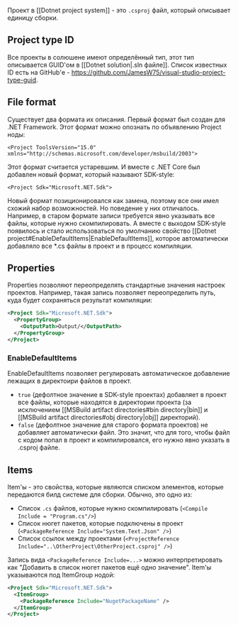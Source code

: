 Проект в [[Dotnet project system]] - это `.csproj` файл, который описывает единицу сборки.

## Project type ID
Все проекты в солюшене имеют определённый тип, этот тип описывается GUID'ом в [[Dotnet solution|.sln файле]]. Список известных ID есть на GitHub'е - https://github.com/JamesW75/visual-studio-project-type-guid.
## File format
 Существует два формата их описания. Первый формат был создан для .NET Framework. Этот формат можно опознать по объявлению Project ноды:

```
<Project ToolsVersion="15.0" xmlns="http://schemas.microsoft.com/developer/msbuild/2003">
```

Этот формат считается устаревшим. И вместе с .NET Core был добавлен новый формат, который называют SDK-style:

```
<Project Sdk="Microsoft.NET.Sdk">
```

Новый формат позиционировался как замена, поэтому все они имел схожий набор возможностей. Но поведение у них отличалось. Например, в старом формате записи требуется явно указывать все файлы, которые нужно скомпилировать. А вместе с выходом SDK-style появилось и стало использоваться по умолчанию свойство [[Dotnet project#EnableDefaultItems|EnableDefaultItems]], которое автоматически добавляло все \*.cs файлы в проект и в процесс компиляции.
## Properties
Properties позволяют переопределять стандартные значения настроек проектов. Например, такая запись позволяет переопределить путь, куда будет сохраняться результат компиляции:
```xml
<Project Sdk="Microsoft.NET.Sdk">
  <PropertyGroup>
    <OutputPath>Output/</OutputPath>
  </PropertyGroup>
</Project>

```

### EnableDefaultItems
EnableDefaultItems позволяет регулировать автоматическое добавление лежащих в директоири файлов в проект.
- `true` (дефолтное значение в SDK-style проектах) добавляет в проект все файлы, которые находятся в директории проекта (за исключением [[MSBuild artifact directories#bin directory|bin]] и [[MSBuild artifact directories#obj directory|obj]] директорий).
- `false` (дефолтное значение для старого формата проектов) не добавляет автоматически файл. Это значит, что для того, чтобы файл с кодом попал в проект и компилировался, его нужно явно указать в .csproj файле.

## Items
Item'ы - это свойства, которые являются списком элементов, которые передаются билд системе для сборки. Обычно, это одно из:
- Список `.cs` файлов, которые нужно скомпилировать (`<Compile Include = "Program.cs"/>`)
- Список нюгет пакетов, которые подключены в проект (`<PackageReference Include="System.Text.Json" />`)
- Список ссылок между проектами (`<ProjectReference Include="..\OtherProject\OtherProject.csproj" />`)

Запись вида `<PackageReference Include=...>` можно интерпретировать как "Добавить в список нюгет пакетов ещё одно значение". Item'ы указываются под ItemGroup нодой:
```xml
<Project Sdk="Microsoft.NET.Sdk">
  <ItemGroup>
    <PackageReference Include="NugetPackageName" />
  </ItemGroup>
</Project>
```

